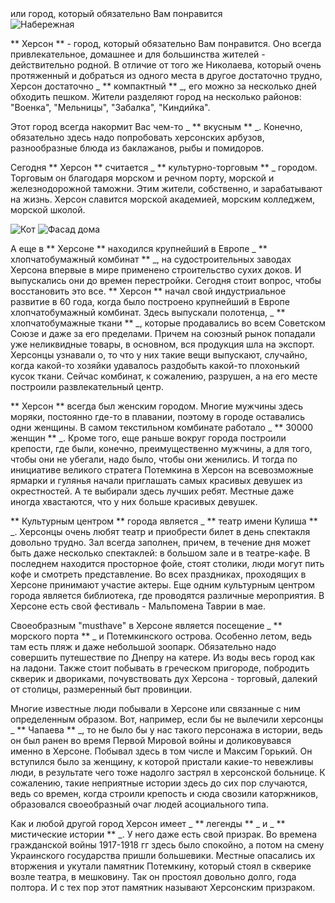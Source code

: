 <section>
    <title> О Херсоне </title>
    <subtitle> или город, который обязательно Вам понравится </subtitle>
</section>

<imgrow>
    <pic image_file="flag.jpg" alt="Флаг Херсона" />
    <img src = "https://find-way.com.ua/components/com_jshopping/files/img_products/thumb_DJI_0600-326.jpg" alt = "Набережная" />
</imgrow>

** Херсон ** - город, который обязательно Вам понравится. Оно всегда привлекательное, домашнее и для большинства жителей - действительно родной. В отличие от того же Николаева, который очень протяженный и добраться из одного места в другое достаточно трудно, Херсон достаточно _ ** компактный ** _, его можно за несколько дней обходить пешком. Жители разделяют город на несколько районов: "Военка", "Мельницы", "Забалка", "Киндийка".

Этот город всегда накормит Вас чем-то _ ** вкусным ** _. Конечно, обязательно здесь надо попробовать херсонских арбузов, разнообразные блюда из баклажанов, рыбы и помидоров.

Сегодня ** Херсон ** считается _ ** культурно-торговым ** _ городом. Торговым он благодаря морском и речном порту, морской и железнодорожной таможни. Этим жители, собственно, и зарабатывают на жизнь. Херсон славится морской академией, морским колледжем, морской школой.

<imgrow>
    <img src = "https://khers-on.com/wp-content/uploads/2021/01/khersonskiy-kot.jpg" alt = "Кот" />
    <img src = "https://khers-on.com/wp-content/uploads/2021/01/khersonskiy-dvorik.jpg" alt = "Фасад дома" />
</imgrow>

А еще в ** Херсоне ** находился крупнейший в Европе _ ** хлопчатобумажный комбинат ** _, на судостроительных заводах Херсона впервые в мире применено строительство сухих доков. И выпускались они до времен перестройки. Сегодня стоит вопрос, чтобы восстановить это все. ** Херсон ** начал свой индустриальное развитие в 60 года, когда было построено крупнейший в Европе хлопчатобумажный комбинат. Здесь выпускали полотенца, _ ** хлопчатобумажные ткани ** _, которые продавались во всем Советском Союзе и даже за его пределами. Причем на союзный рынок попадали уже неликвидные товары, в основном, вся продукция шла на экспорт. Херсонцы узнавали о, то что у них такие вещи выпускают, случайно, когда какой-то хозяйки удавалось раздобыть какой-то плохонький кусок ткани. Сейчас комбинат, к сожалению, разрушен, а на его месте построили развлекательный центр.

** Херсон ** всегда был женским городом. Многие мужчины здесь моряки, постоянно где-то в плавании, поэтому в городе оставались одни женщины. В самом текстильном комбинате работало _ ** 30000 женщин ** _. Кроме того, еще раньше вокруг города построили крепости, где были, конечно, преимущественно мужчины, а для того, чтобы они не убегали, надо было, чтобы они женились. И тогда по инициативе великого стратега Потемкина в Херсон на всевозможные ярмарки и гулянья начали приглашать самых красивых девушек из окрестностей. А те выбирали здесь лучших ребят. Местные даже иногда хвастаются, что у них больше красивых девушек.

** Культурным центром ** города является _ ** театр имени Кулиша ** _. Херсонцы очень любят театр и приобрести билет в день спектакля довольно трудно. Зал всегда заполнен, причем, в течение дня может быть даже несколько спектаклей: в большом зале и в театре-кафе. В последнем находится просторное фойе, стоят столики, люди могут пить кофе и смотреть представление. Во всех праздниках, проходящих в Херсоне принимают участие актеры. Еще одним культурным центром города является библиотека, где проводятся различные мероприятия.
В Херсоне есть свой фестиваль - Мальпомена Таврии в мае.

Своеобразным "musthave" в Херсоне является посещение _ ** морского порта ** _ и Потемкинского острова. Особенно летом, ведь там есть пляж и даже небольшой зоопарк. Обязательно надо совершить путешествие по Днепру на катере. Из воды весь город как на ладони. Также стоит побывать в греческом пригороде, побродить скверик и двориками, почувствовать дух Херсона - торговый, далекий от столицы, размеренный быт провинции.

Многие известные люди побывали в Херсоне или связанные с ним определенным образом. Вот, например, если бы не вылечили херсонцы _ ** Чапаева ** _, то не было бы у нас такого персонажа в истории, ведь он был ранен во время Первой Мировой войны и доликовувався именно в Херсоне. Побывал здесь в том числе и Максим Горький. Он вступился было за женщину, к которой пристали какие-то невежливы люди, в результате чего тоже надолго застрял в херсонской больнице. К сожалению, такие неприятные истории здесь до сих пор случаются, ведь со времен, когда строили крепость и сюда свозили каторжников, образовался своеобразный очаг людей асоциального типа.

Как и любой другой город Херсон имеет _ ** легенды ** _ и _ ** мистические истории ** _. У него даже есть свой призрак. Во времена гражданской войны 1917-1918 гг здесь было спокойно, а потом на смену Украинского государства пришли большевики. Местные опасались их вторжения и укутали памятник Потемкину, который стоял в скверике возле театра, в мешковину. Так он простоял довольно долго, года полтора. И с тех пор этот памятник называют Херсонским призраком.

